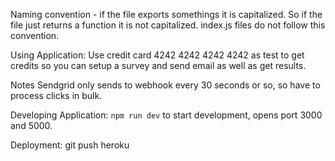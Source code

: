 Naming convention - if the file exports somethings it is capitalized. So if the file just returns a function it is not capitalized. index.js files do not follow this convention.

Using Application:
Use credit card 4242 4242 4242 4242 as test to get credits so you can setup a survey and send email as well as get results.

Notes
Sendgrid only sends to webhook every 30 seconds or so, so have to process clicks in bulk.


Developing Application:
`npm run dev`
to start development, opens port 3000 and 5000.

Deployment:
git push heroku
